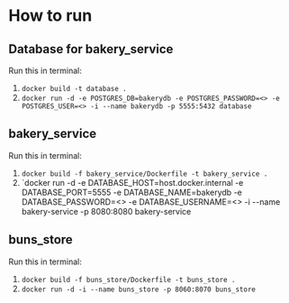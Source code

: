 # How to run
## Database for bakery_service
Run this in terminal: </br>
1. `docker build -t database .` </br>
2. `docker run -d -e POSTGRES_DB=bakerydb -e POSTGRES_PASSWORD=<> -e POSTGRES_USER=<> -i --name bakerydb -p 5555:5432 database`

## bakery_service
Run this in terminal: </br>
1. `docker build -f bakery_service/Dockerfile -t bakery_service .` </br>
2. `docker run -d -e DATABASE_HOST=host.docker.internal -e DATABASE_PORT=5555 -e DATABASE_NAME=bakerydb -e DATABASE_PASSWORD=<> 
-e DATABASE_USERNAME=<> -i --name bakery-service -p 8080:8080 bakery-service 

## buns_store
Run this in terminal: </br>
1. `docker build -f buns_store/Dockerfile -t buns_store .`  </br>
2. `docker run -d -i --name buns_store -p 8060:8070 buns_store`



